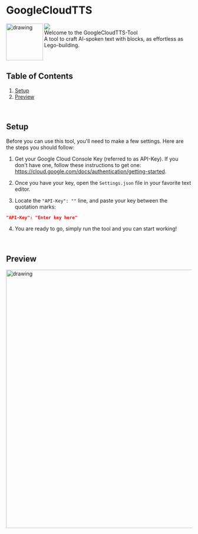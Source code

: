 # GoogleCloudTTS
<img src="https://badgen.net/badge/released/stable/green?icon=github" />

<img align="left" src="https://github.com/AlexanderDotH/GoogleCloudTTS/assets/20642291/75279796-b242-4b93-a9dd-1d4b633e112c" alt="drawing" width="100"/> 
<br>
Welcome to the GoogleCloudTTS-Tool <br>A tool to craft AI-spoken text with blocks, as effortless as Lego-building.

<br>
<br>
<br>

## Table of Contents
1. [Setup](#setup)
2. [Preview](#preview)

<br>

## Setup

Before you can use this tool, you'll need to make a few settings. Here are the steps you should follow:

1. Get your Google Cloud Console Key (referred to as API-Key). If you don't have one, follow these instructions to get one: https://cloud.google.com/docs/authentication/getting-started.

2. Once you have your key, open the `Settings.json` file in your favorite text editor.

3. Locate the `"API-Key": ""` line, and paste your key between the quotation marks:

```json
"API-Key": "Enter key here"
```

4. You are ready to go, simply run the tool and you can start working!

<br>

## Preview
<img align="left" src="https://github.com/AlexanderDotH/GoogleCloudTTS/assets/20642291/ae6aa8bc-4b30-48b4-a556-2ef6d764f50c" alt="drawing" width="700"/> 
